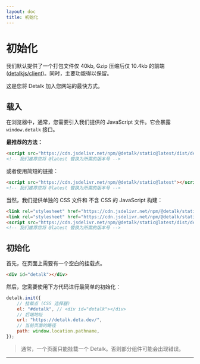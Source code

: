 ```yaml
---
layout: doc
title: 初始化
---
```


# 初始化

我们默认提供了一个打包文件仅 40kb, Gzip 压缩后仅 10.4kb 的前端 ([detalkjs/client](https://github.com/detalkjs/client))。同时，主要功能得以保留。

这是您将 Detalk 加入您网站的最快方式。

## 载入

在浏览器中，通常，您需要引入我们提供的 JavaScript 文件。它会暴露 `window.detalk` 接口。

**最推荐的方法：**

```html
<script src="https://cdn.jsdelivr.net/npm/@detalk/static@latest/dist/detalk.js"></script>
<!-- 我们推荐您将 @latest 替换为所需的版本号 -->
```

或者使用简短的链接：

```html
<script src="https://cdn.jsdelivr.net/npm/@detalk/static@latest"></script>
<!-- 我们推荐您将 @latest 替换为所需的版本号 -->
```

当然，我们提供单独的 CSS 文件和 不含 CSS 的 JavaScript 构建：


```html
<link rel="stylesheet" href="https://cdn.jsdelivr.net/npm/@detalk/static@latest/dist/detalk-comment.css">
<link rel="stylesheet" href="https://cdn.jsdelivr.net/npm/@detalk/static@latest/dist/detalk-label.css">
<script src="https://cdn.jsdelivr.net/npm/@detalk/static@latest/dist/detalk-nocss.js"></script>
<!-- 我们推荐您将 @latest 替换为所需的版本号 -->
```

## 初始化

首先，在页面上需要有一个空白的挂载点。

```html
<div id="detalk"></div>
```

然后，您需要使用下方代码进行最简单的初始化：

```js
detalk.init({
    // 挂载点 (CSS 选择器)
    el: "#detalk", // <div id="detalk"></div>
    // 后端地址
    url: "https://detalk.deta.dev/",
    // 当前页面的路径
    path: window.location.pathname,
});
```

> 通常，一个页面只能挂载一个 Detalk。否则部分组件可能会出现错误。

---

<Comment/>
